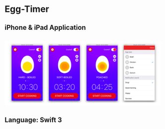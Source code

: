 # Egg-Timer
iPhone &amp; iPad Application 
---

![Screenshot](https://github.com/iliaSemenov/Egg-Timer/blob/master/screenshots/screen_1.jpg)
---
Language: Swift 3
---
